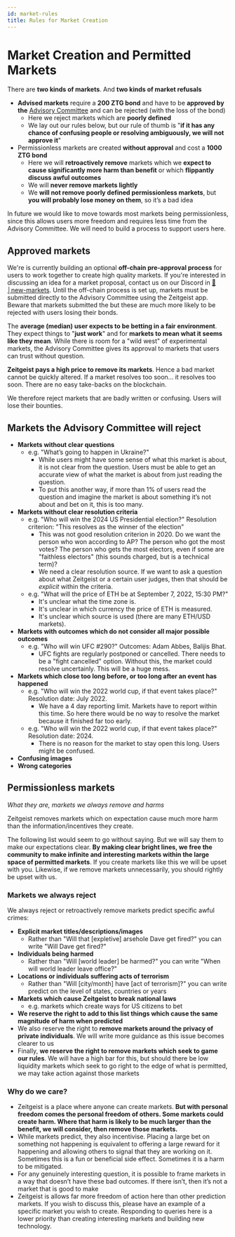 ```yaml
---
id: market-rules
title: Rules for Market Creation
---
```


# Market Creation and Permitted Markets

There are **two kinds of markets**. And **two kinds of market refusals**

- **Advised markets** require a **200 ZTG bond** and have to be **approved by
  the** [Advisory Committee](governance#advisory-committee) and can be rejected
  (with the loss of the bond)
  - Here we reject markets which are **poorly defined**
  - We lay out our rules below, but our rule of thumb is "**if it has any chance
    of confusing people or resolving ambiguously, we will not approve it**"
- Permissionless markets are created **without approval** and cost a **1000 ZTG
  bond**
  - Here we will **retroactively remove** markets which we **expect to cause
    significantly more harm than benefit** or which **flippantly discuss awful
    outcomes**
  - We will **never remove markets lightly**
  - We **will not remove poorly defined permissionless markets**, but **you will
    probably lose money on them**, so it’s a bad idea

In future we would like to move towards most markets being permissionless, since
this allows users more freedom and requires less time from the Advisory
Committee. We will need to build a process to support users here.

## Approved markets

We're is currently building an optional **off-chain pre-approval process** for
users to work together to create high quality markets. If you're interested in
discussing an idea for a market proposal, contact us on our Discord in
[🚀│new-markets]. Until the off-chain process is set up, markets must be
submitted directly to the Advisory Committee using the Zeitgeist app. Beware
that markets submitted the but these are much more likely to be rejected with
users losing their bonds.

The **average (median) user expects to be betting in a fair environment**. They
expect things to "**just work**" and for **markets to mean what it seems like
they mean**. While there is room for a "wild west" of experimental markets, the
Advisory Committee gives its approval to markets that users can trust without
question.

**Zeitgeist pays a high price to remove its markets**. Hence a bad market cannot
be quickly altered. If a market resolves too soon... it resolves too soon. There
are no easy take-backs on the blockchain.

We therefore reject markets that are badly written or confusing. Users will lose
their bounties.

## Markets the Advisory Committee will reject

- **Markets without clear questions**
  - e.g. "What’s going to happen in Ukraine?"
    - While users might have some sense of what this market is about, it is not
      clear from the question. Users must be able to get an accurate view of
      what the market is about from just reading the question.
    - To put this another way, if more than 1% of users read the question and
      imagine the market is about something it’s not about and bet on it, this
      is too many.
- **Markets without clear resolution criteria**
  - e.g. "Who will win the 2024 US Presidential election?" Resolution criterion:
    "This resolves as the winner of the election"
    - This was not good resolution criterion in 2020. Do we want the person who
      won according to AP? The person who got the most votes? The person who
      gets the most electors, even if some are "faithless electors" (this sounds
      charged, but is a technical term)?
    - We need a clear resolution source. If we want to ask a question about what
      Zeitgeist or a certain user judges, then that should be _explicit_ within
      the criteria.
  - e.g. "What will the price of ETH be at September 7, 2022, 15:30 PM?"
    - It's unclear what the time zone is.
    - It's unclear in which currency the price of ETH is measured.
    - It's unclear which source is used (there are many ETH/USD markets).
- **Markets with outcomes which do not consider all major possible outcomes**
  - e.g. "Who will win UFC #290?" Outcomes: Adam Abbes, Balijis Bhat.
    - UFC fights are regularly postponed or cancelled. There needs to be a
      "fight cancelled" option. Without this, the market could resolve
      uncertainly. This will be a huge mess.
- **Markets which close too long before, or too long after an event has
  happened**
  - e.g. "Who will win the 2022 world cup, if that event takes place?"
    Resolution date: July 2022.
    - We have a 4 day reporting limit. Markets have to report within this time.
      So here there would be no way to resolve the market because it finished
      far too early.
  - e.g. "Who will win the 2022 world cup, if that event takes place?"
    Resolution date: 2024.
    - There is no reason for the market to stay open this long. Users might be
      confused.
- **Confusing images**
- **Wrong categories**

## Permissionless markets

_What they are, markets we always remove and harms_

Zeitgeist removes markets which on expectation cause much more harm than the
information/incentives they create.

The following list would seem to go without saying. But we will say them to make
our expectations clear. **By making clear bright lines, we free the community to
make infinite and interesting markets within the large space of permitted
markets**. If you create markets like this we will be upset with you. Likewise,
if we remove markets unnecessarily, you should rightly be upset with us.

### Markets we always reject

We always reject or retroactively remove markets predict specific awful crimes:

- **Explicit market titles/descriptions/images**
  - Rather than "Will that [expletive] arsehole Dave get fired?" you can write
    "Will Dave get fired?"
- **Individuals being harmed**
  - Rather than "Will [world leader] be harmed?" you can write "When will world
    leader leave office?"
- **Locations or individuals suffering acts of terrorism**
  - Rather than "Will [city/month] have [act of terrorism]?" you can write
    predict on the level of states, countries or years
- **Markets which cause Zeitgeist to break national laws**
  - e.g. markets which create ways for US citizens to bet
- **We reserve the right to add to this list things which cause the same
  magnitude of harm when predicted**
- We also reserve the right to **remove markets around the privacy of private
  individuals**. We will write more guidance as this issue becomes clearer to us
- Finally, **we reserve the right to remove markets which seek to game our
  rules**. We will have a high bar for this, but should there be low liquidity
  markets which seek to go right to the edge of what is permitted, we may take
  action against those markets

### Why do we care?

- Zeitgeist is a place where anyone can create markets. **But with personal
  freedom comes the personal freedom of others. Some markets could create harm.
  Where that harm is likely to be much larger than the benefit, we will
  consider, then remove those markets.**
- While markets predict, they also incentivise. Placing a large bet on something
  not happening is equivalent to offering a large reward for it happening and
  allowing others to signal that they are working on it. Sometimes this is a fun
  or beneficial side effect. Sometimes it is a harm to be mitigated.
- For any genuinely interesting question, it is possible to frame markets in a
  way that doesn’t have these bad outcomes. If there isn’t, then it’s not a
  market that is good to make
- Zeitgeist is allows far more freedom of action here than other prediction
  markets. If you wish to discuss this, please have an example of a specific
  market you wish to create. Responding to queries here is a lower priority than
  creating interesting markets and building new technology.

[🚀│new-markets]:
  https://discord.com/channels/737780518313000960/1013755957911760996
